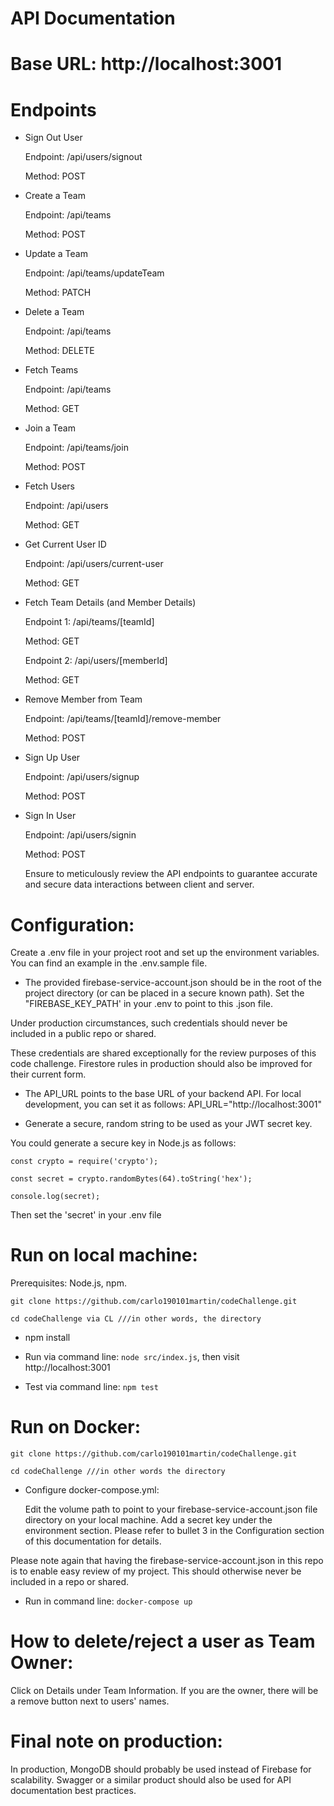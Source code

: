 ﻿# **API Documentation**

# **Base URL: http://localhost:3001**

# **Endpoints**

* Sign Out User  

  Endpoint: /api/users/signout  

  Method: POST

* Create a Team

  Endpoint: /api/teams

  Method: POST

* Update a Team

  Endpoint: /api/teams/updateTeam

  Method: PATCH

* Delete a Team

  Endpoint: /api/teams

  Method: DELETE

* Fetch Teams

  Endpoint: /api/teams

  Method: GET

* Join a Team

  Endpoint: /api/teams/join

  Method: POST

* Fetch Users

  Endpoint: /api/users

  Method: GET

* Get Current User ID

  Endpoint: /api/users/current-user

  Method: GET

* Fetch Team Details (and Member Details)

  Endpoint 1: /api/teams/[teamId]

  Method: GET

  Endpoint 2: /api/users/[memberId]

  Method: GET

* Remove Member from Team

  Endpoint: /api/teams/[teamId]/remove-member

  Method: POST

* Sign Up User

  Endpoint: /api/users/signup

  Method: POST

* Sign In User

  Endpoint: /api/users/signin

  Method: POST

  Ensure to meticulously review the API endpoints to guarantee accurate and secure data interactions between client and server.

# **Configuration:**

Create a .env file in your project root and set up the environment variables. You can find an example in the .env.sample file.

* The provided firebase-service-account.json should be in the root of the project directory (or can be placed in a secure known path). Set the "FIREBASE_KEY_PATH' in your .env to point to this .json file.

Under production circumstances, such credentials should never be included in a public repo or shared.

These credentials are shared exceptionally for the review purposes of this code challenge. Firestore rules in production should also be improved for their current form.

* The API_URL points to the base URL of your backend API. For local development, you can set it as follows: API_URL="http://localhost:3001"

* Generate a secure, random string to be used as your JWT secret key.
  
You could generate a secure key in Node.js as follows:

```
const crypto = require('crypto');

const secret = crypto.randomBytes(64).toString('hex');

console.log(secret);
```

Then set the 'secret' in your .env file
  
# **Run on local machine:**
  
Prerequisites: Node.js, npm.

```
git clone https://github.com/carlo190101martin/codeChallenge.git

cd codeChallenge via CL ///in other words, the directory
```

* npm install
  
* Run via command line: ```node src/index.js```, then visit http://localhost:3001

* Test via command line: ```npm test```


# **Run on Docker:**

```
git clone https://github.com/carlo190101martin/codeChallenge.git

cd codeChallenge ///in other words the directory
```

* Configure docker-compose.yml:

    Edit the volume path to point to your firebase-service-account.json file directory on your local machine.
    Add a secret key under the environment section. Please refer to bullet 3 in the Configuration section of this documentation for details.

Please note again that having the firebase-service-account.json in this repo is to enable easy review of my project. This should otherwise never be included in a repo or shared.

* Run in command line: ```docker-compose up```


# **How to delete/reject a user as Team Owner:**

Click on Details under Team Information. If you are the owner, there will be a remove button next to users' names.

# **Final note on production:**

In production, MongoDB should probably be used instead of Firebase for scalability. Swagger or a similar product should also be used for API documentation best practices.
  
  
  
  





   
   













